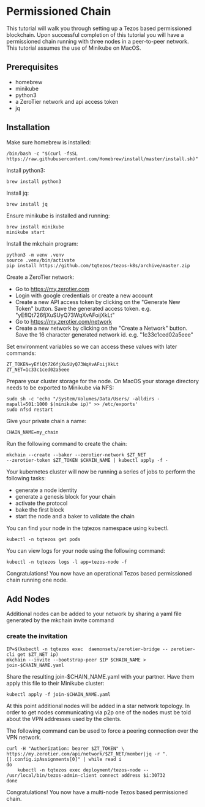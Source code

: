 # Permissioned Chain

This tutorial will walk you through setting up a Tezos based
permissioned blockchain. Upon successful completion of this tutorial
you will have a permissioned chain running with three nodes in a
peer-to-peer network. This tutorial assumes the use of Minikube on
MacOS.


## Prerequisites
* homebrew
* minikube
* python3
* a ZeroTier network and api access token
* jq

## Installation

Make sure homebrew is installed:

``` shell
/bin/bash -c "$(curl -fsSL https://raw.githubusercontent.com/Homebrew/install/master/install.sh)"
```

Install python3:

``` shell
brew install python3
```

Install jq:
``` shell
brew install jq
```

Ensure minikube is installed and running:

``` shell
brew install minikube
minikube start
```

Install the mkchain program:

``` shell
python3 -m venv .venv
source .venv/bin/activate
pip install https://github.com/tqtezos/tezos-k8s/archive/master.zip
```

Create a ZeroTier network:

* Go to https://my.zerotier.com
* Login with google credentials or create a new account
* Create a new API access token by clicking on the "Generate New
Token" button. Save the generated access token. e.g. "yEflQt726fjXuSUyQ73WqXvAFoijXkLt"
* Go to https://my.zerotier.com/network
* Create a new network by clicking on the "Create a Network"
button. Save the 16 character generated network
id. e.g. "1c33c1ced02a5eee"

Set environment variables so we can access these values with later commands:
``` shell
ZT_TOKEN=yEflQt726fjXuSUyQ73WqXvAFoijXkLt
ZT_NET=1c33c1ced02a5eee
```

Prepare your cluster storage for the node. On MacOS your storage
directory needs to be exported to Minikube via NFS:

``` shell
sudo sh -c 'echo "/System/Volumes/Data/Users/ -alldirs -mapall=501:1000 $(minikube ip)" >> /etc/exports'
sudo nfsd restart
```

Give your private chain a name:

``` shell
CHAIN_NAME=my_chain
```

Run the following command to create the chain:

``` shell
mkchain --create --baker --zerotier-network $ZT_NET
--zerotier-token $ZT_TOKEN $CHAIN_NAME | kubectl apply -f -
```

Your kubernetes cluster will now be running a series of jobs to
perform the following tasks:
* generate a node identity
* generate a genesis block for your chain
* activate the protocol
* bake the first block
* start the node and a baker to validate the chain

You can find your node in the tqtezos namespace using kubectl.

``` shell
kubectl -n tqtezos get pods
```

You can view logs for your node using the following command:
``` shell
kubectl -n tqtezos logs -l app=tezos-node -f
```

Congratulations! You now have an operational Tezos based permissioned
chain running one node.

## Add Nodes

Additional nodes can be added to your network by sharing a yaml file
generated by the mkchain invite command

### create the invitation

``` shell
IP=$(kubectl -n tqtezos exec  daemonsets/zerotier-bridge -- zerotier-cli get $ZT_NET ip)
mkchain --invite --bootstrap-peer $IP $CHAIN_NAME > join-$CHAIN_NAME.yaml
```

Share the resulting join-$CHAIN_NAME.yaml with your partner. Have them
apply this file to their Minikube cluster:

``` shell
kubectl apply -f join-$CHAIN_NAME.yaml
```

At this point additional nodes will be added in a star network
topology. In order to get nodes communicating via p2p one of the nodes
must be told about the VPN addresses used by the clients.

The following command can be used to force a peering connection over
the VPN network.

``` shell
curl -H "Authorization: bearer $ZT_TOKEN" \
https://my.zerotier.com/api/network/$ZT_NET/member|jq -r ".[].config.ipAssignments[0]" | while read i
do
    kubectl -n tqtezos exec deployment/tezos-node -- /usr/local/bin/tezos-admin-client connect address $i:30732
done
```

Congratulations! You now have a multi-node Tezos based permissioned
chain.
